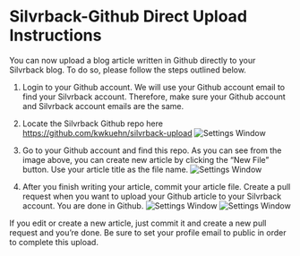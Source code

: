 # Silvrback-Github Direct Upload Instructions
You can now upload a blog article written in Github directly to your Silvrback blog. To do so, please follow the steps outlined below.

  1. Login to your Github account. We will use your Github account email to find your Silvrback account. Therefore, make sure your Github account and Silvrback account emails are the same.

  2. Locate the Silvrback Github repo here https://github.com/kwkuehn/silvrback-upload
  ![Settings Window](https://raw.github.com/kwkuehn/silvrback-upload/master/image/fork.png)

  3. Go to your Github account and find this repo. As you can see from the image above, you can create new article by clicking the “New File” button. Use your article title as the file name.
  ![Settings Window](https://raw.github.com/kwkuehn/silvrback-upload/master/image/article.png)

  4. After you finish writing your article, commit your article file. Create a pull request when you want to upload your Github article to your Silvrback account. You are done in Github.
  ![Settings Window](https://raw.github.com/kwkuehn/silvrback-upload/master/image/pull_request.png)
  ![Settings Window](https://raw.github.com/kwkuehn/silvrback-upload/master/image/done.png)

If you edit or create a new article, just commit it and create a new pull request and you’re done. Be sure to set your profile email to public in order to complete this upload.

